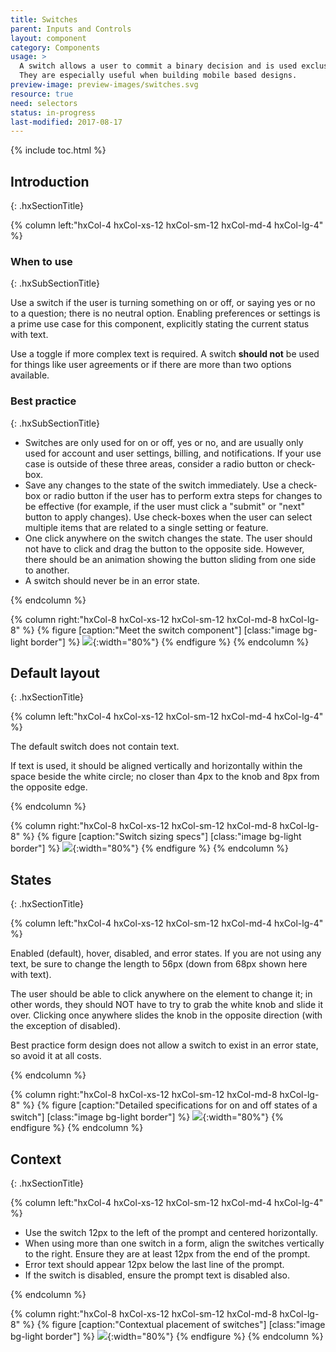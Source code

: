 ```yaml
---
title: Switches
parent: Inputs and Controls
layout: component
category: Components
usage: >
  A switch allows a user to commit a binary decision and is used exclusively or yes or no, and on or off decisions.
  They are especially useful when building mobile based designs.
preview-image: preview-images/switches.svg
resource: true
need: selectors
status: in-progress
last-modified: 2017-08-17
---
```


{% include toc.html %}


## Introduction
{: .hxSectionTitle}
<div class="hxRow">
{% column left:"hxCol-4 hxCol-xs-12 hxCol-sm-12 hxCol-md-4 hxCol-lg-4" %}

### When to use
{: .hxSubSectionTitle}

Use a switch if the user is turning something on or off, or saying yes or no to a question; there is no neutral option. Enabling preferences or settings is a prime use case for this component, explicitly stating the current status with text. 

Use a toggle if more complex text is required. A switch **should not** be used for things like user agreements or if there are more than two options available.


### Best practice
{: .hxSubSectionTitle}
- Switches are only used for on or off, yes or no, and are usually only used for account and user settings, billing, and notifications. If your use case is outside of these three areas, consider a radio button or check-box. 
- Save any changes to the state of the switch immediately. Use a check-box or radio button if the user has to perform extra steps for changes to be effective (for example, if the user must click a "submit" or "next" button to apply changes). Use check-boxes when the user can select multiple items that are related to a single setting or feature.
- One click anywhere on the switch changes the state. The user should not have to click and drag the button to the opposite side. However, there should be an animation showing the button sliding from one side to another.
- A switch should never be in an error state.

{% endcolumn %}

{% column right:"hxCol-8 hxCol-xs-12 hxCol-sm-12 hxCol-md-8 hxCol-lg-8" %}
{% figure [caption:"Meet the switch component"] [class:"image bg-light border"] %}
![]({{site.url}}/assets/images/components/inputs-and-controls/switches/switch-hero.svg){:width="80%"}
{% endfigure %}
{% endcolumn %}
</div>

## Default layout
{: .hxSectionTitle}
<div class="hxRow">
{% column left:"hxCol-4 hxCol-xs-12 hxCol-sm-12 hxCol-md-4 hxCol-lg-4" %}

The default switch does not contain text.

If text is used, it should be aligned vertically and horizontally within the space beside the white circle; no closer than 4px to the knob and 8px from the opposite edge.

{% endcolumn %}

{% column right:"hxCol-8 hxCol-xs-12 hxCol-sm-12 hxCol-md-8 hxCol-lg-8" %}
{% figure [caption:"Switch sizing specs"] [class:"image bg-light border"] %}
![]({{site.url}}/assets/images/components/inputs-and-controls/switches/switch-default-layout.svg){:width="80%"}
{% endfigure %}
{% endcolumn %}
</div>

## States
{: .hxSectionTitle}
<div class="hxRow">
{% column left:"hxCol-4 hxCol-xs-12 hxCol-sm-12 hxCol-md-4 hxCol-lg-4" %}

Enabled (default), hover, disabled, and error states. If you are not using any text, be sure to change the length to 56px (down from 68px shown here with text).

The user should be able to click anywhere on the element to change it; in other words, they should NOT have to try to grab the white knob and slide it over. Clicking once anywhere slides the knob in the opposite direction (with the exception of disabled). 

Best practice form design does not allow a switch to exist in an error state, so avoid it at all costs.

{% endcolumn %}

{% column right:"hxCol-8 hxCol-xs-12 hxCol-sm-12 hxCol-md-8 hxCol-lg-8" %}
{% figure [caption:"Detailed specifications for on and off states of a switch"] [class:"image bg-light border"] %}
![]({{site.url}}/assets/images/components/inputs-and-controls/switches/switch-states.svg){:width="80%"}
{% endfigure %}
{% endcolumn %}

</div>

## Context
{: .hxSectionTitle}
<div class="hxRow">
{% column left:"hxCol-4 hxCol-xs-12 hxCol-sm-12 hxCol-md-4 hxCol-lg-4" %}

- Use the switch 12px to the left of the prompt and centered horizontally.
- When using more than one switch in a form, align the switches vertically to the right. Ensure they are at least 12px from the end of the prompt.
- Error text should appear 12px below the last line of the prompt.
- If the switch is disabled, ensure the prompt text is disabled also.

{% endcolumn %}

{% column right:"hxCol-8 hxCol-xs-12 hxCol-sm-12 hxCol-md-8 hxCol-lg-8" %}
{% figure [caption:"Contextual placement of switches"] [class:"image bg-light border"] %}
![]({{site.url}}/assets/images/components/inputs-and-controls/switches/switch-context.svg){:width="80%"}
{% endfigure %}
{% endcolumn %}

</div>
